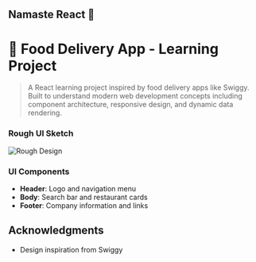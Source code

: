 ## Namaste React 🤍


# 🍕 Food Delivery App - Learning Project

> A React learning project inspired by food delivery apps like Swiggy. Built to understand modern web development concepts including component architecture, responsive design, and dynamic data rendering.


### Rough UI Sketch
![Rough Design](./images/rough-design.jpg)


### UI Components
- **Header**: Logo and navigation menu
- **Body**: Search bar and restaurant cards
- **Footer**: Company information and links


## Acknowledgments
- Design inspiration from Swiggy
